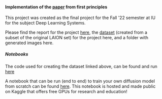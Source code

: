 #### Implementation of the [paper](https://arxiv.org/abs/2112.10752) from first principles

This project was created as the final project for the Fall '22 semester at IU for the subject Deep Learning Systems. 

Please find the report for the project [here](_), the [dataset](https://huggingface.co/datasets/bhargavsdesai/laion_improved_aesthetics_6.5plus_with_images) (created from a subset of the original LAION set) for the project here, and a folder with generated images here. 


##### Notebooks

The code used for creating the dataset linked above, can be found and run [here](https://www.kaggle.com/code/bhargavdesai98/laion-dataset-creation)

A notebook that can be run (end to end) to train your own diffusion model from scratch can be found [here](https://www.kaggle.com/code/bhargavdesai98/stable-diffusion-on-laion). This notebook is hosted and made public on Kaggle that offers free GPUs for research and education!
